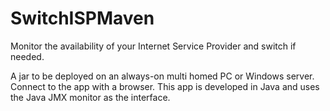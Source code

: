 # SwitchISPMaven
Monitor the availability of your Internet Service Provider and switch if needed.

A jar to be deployed on an always-on multi homed PC or Windows server. Connect to the app with a browser.
This app is developed in Java and uses the Java JMX monitor as the interface.

